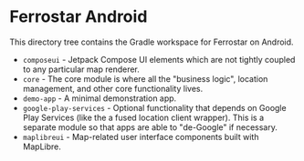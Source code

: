 # Ferrostar Android

This directory tree contains the Gradle workspace for Ferrostar on Android.

* `composeui` - Jetpack Compose UI elements which are not tightly coupled to any particular map renderer.
* `core` - The core module is where all the "business logic", location management, and other core functionality lives.
* `demo-app` - A minimal demonstration app.
* `google-play-services` - Optional functionality that depends on Google Play Services (like the a fused location client wrapper). This is a separate module so that apps are able to "de-Google" if necessary.
* `maplibreui` - Map-related user interface components built with MapLibre.